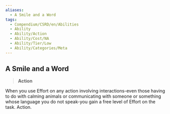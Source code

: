 ```yaml
---
aliases:
  - A Smile and a Word
tags:
  - Compendium/CSRD/en/Abilities
  - Ability
  - Ability/Action
  - Ability/Cost/NA
  - Ability/Tier/Low
  - Ability/Categories/Meta
---
```

  
    
## A Smile and a Word    
>**Action**  
    
When you use Effort on any action involving interactions-even those having to do with calming animals or communicating with someone or something whose language you do not speak-you gain a free level of Effort on the task. Action.